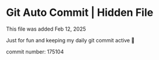 # Git Auto Commit | Hidden File

This file was added Feb 12, 2025

Just for fun and keeping my daily git commit active 🤪

commit number: 175104
